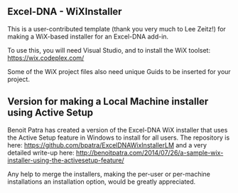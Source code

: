 Excel-DNA - WiXInstaller
------------------------

This is a user-contributed template (thank you very much to Lee Zeitz!) for making a WiX-based installer for an Excel-DNA add-in.

To use this, you will need Visual Studio, and to install the WiX toolset: https://wix.codeplex.com/

Some of the WiX project files also need unique Guids to be inserted for your project.

Version for making a Local Machine installer using Active Setup
---

Benoit Patra has created a version of the Excel-DNA WiX installer that uses the Active Setup feature in Windows to install for all users. The repository is here: https://github.com/bpatra/ExcelDNAWixInstallerLM and a very detailed write-up here: http://benoitpatra.com/2014/07/26/a-sample-wix-installer-using-the-activesetup-feature/

Any help to merge the installers, making the per-user or per-machine installations an installation option, would be greatly appreciated.



